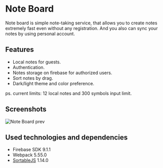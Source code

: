 # Note Board

Note board is simple note-taking service, that allows you to create notes extremely fast even without any registration. And you also can sync your notes by using personal account.

## Features

- Local notes for guests.
- Authentication.
- Notes storage on firebase for authorized users.
- Sort notes by drag.
- Dark/light theme and color preference.

ps. current limits: 12 local notes and 300 symbols input limit.

## Screenshots
<img src="https://user-images.githubusercontent.com/85485508/140637995-31586a23-c59f-4312-8ef7-f4ff848a05a8.png" alt="Note Board prev"/>



## Used technologies and dependencies

- Firebase SDK 9.1.1
- Webpack 5.55.0
- [SortableJS](https://github.com/SortableJS/Sortable) 1.14.0

